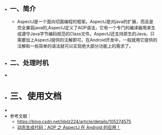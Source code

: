 - ## 一、简介
	- AspectJ是一个面向切面编程的框架。AspectJ是对java的扩展，而且是完全兼容java的,AspectJ定义了AOP语法，它有一个专门的编译器用来生成遵守Java字节编码规范的Class文件。AspectJ还支持原生的Java，只需要加上AspectJ提供的注解即可。在Android开发中，一般就用它提供的注解和一些简单的语法就可以实现绝大部分功能上的需求了。
- ## 二、处理时机
-
- # 三、使用文档
-
- 参考文献：
	- https://blog.csdn.net/ldxlz224/article/details/105274575
	- [动态生成代码：AOP 之 AspectJ 在 Android 的应用！](https://blog.csdn.net/plokmju88/article/details/119583286)